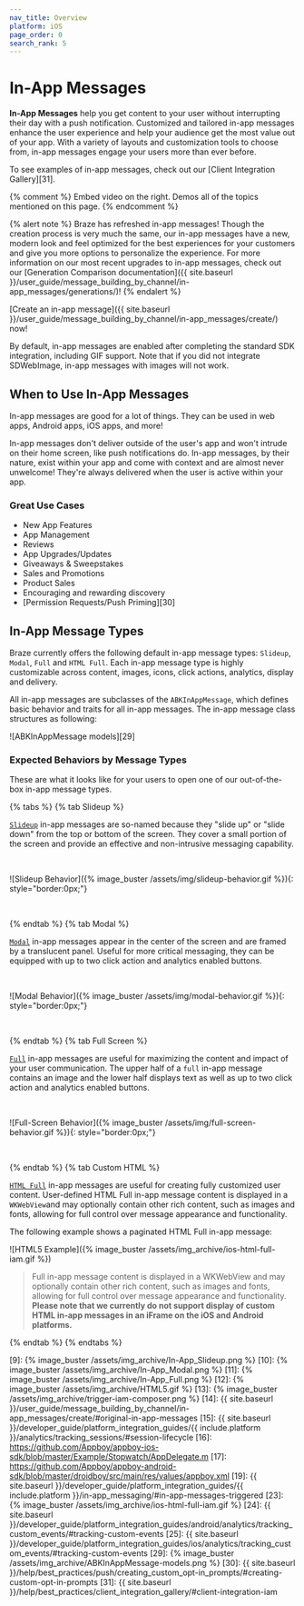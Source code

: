 ```yaml
---
nav_title: Overview
platform: iOS
page_order: 0
search_rank: 5
---
```


# In-App Messages

__In-App Messages__ help you get content to your user without interrupting their day with a push notification. Customized and tailored in-app messages enhance the user experience and help your audience get the most value out of your app. With a variety of layouts and customization tools to choose from, in-app messages engage your users more than ever before.

To see examples of in-app messages, check out our [Client Integration Gallery][31].

{% comment %}
Embed video on the right. Demos all of the topics mentioned on this page.
{% endcomment %}

{% alert note %}
Braze has refreshed in-app messages! Though the creation process is very much the same, our in-app messages have a new, modern look and feel optimized for the best experiences for your customers and give you more options to personalize the experience. For more information on our most recent upgrades to in-app messages, check out our [Generation Comparison documentation]({{ site.baseurl }}/user_guide/message_building_by_channel/in-app_messages/generations/)!
{% endalert %}

[Create an in-app message]({{ site.baseurl }}/user_guide/message_building_by_channel/in-app_messages/create/) now!

By default, in-app messages are enabled after completing the standard SDK integration, including GIF support. Note that if you did not integrate SDWebImage, in-app messages with images will not work.

## When to Use In-App Messages

In-app messages are good for a lot of things. They can be used in web apps, Android apps, iOS apps, and more!

In-app messages don't deliver outside of the user's app and won't intrude on their home screen, like push notifications do. In-app messages, by their nature, exist within your app and come with context and are almost never unwelcome! They're always delivered when the user is active within your app.

### Great Use Cases

- New App Features
- App Management
- Reviews
- App Upgrades/Updates
- Giveaways & Sweepstakes
- Sales and Promotions
- Product Sales
- Encouraging and rewarding discovery
- [Permission Requests/Push Priming][30]

## In-App Message Types
Braze currently offers the following default in-app message types: `Slideup`, `Modal`, `Full` and `HTML Full`. Each in-app message type is highly customizable across content, images, icons, click actions, analytics, display and delivery.

All in-app messages are subclasses of the `ABKInAppMessage`, which defines basic behavior and traits for all in-app messages. The in-app message class structures as following:

![ABKInAppMessage models][29]

### Expected Behaviors by Message Types

These are what it looks like for your users to open one of our out-of-the-box in-app message types.

{% tabs %}
  {% tab Slideup %}

  [`Slideup`](https://appboy.github.io/appboy-ios-sdk/docs/interface_a_b_k_in_app_message_slideup.html) in-app messages are so-named because they "slide up" or "slide down" from the top or bottom of the screen.  They cover a small portion of the screen and provide an effective and non-intrusive messaging capability.

  <br>

  ![Slideup Behavior]({% image_buster /assets/img/slideup-behavior.gif %}){: style="border:0px;"}

  <br>

{% endtab %}
{% tab Modal %}

[`Modal`](https://appboy.github.io/appboy-ios-sdk/docs/interface_a_b_k_in_app_message_modal.html) in-app messages appear in the center of the screen and are framed by a translucent panel. Useful for more critical messaging, they can be equipped with up to two click action and analytics enabled buttons.

 <br>

  ![Modal Behavior]({% image_buster /assets/img/modal-behavior.gif %}){: style="border:0px;"}

 <br>

{% endtab %}
{% tab Full Screen %}

[`Full`](https://appboy.github.io/appboy-ios-sdk/docs/interface_a_b_k_in_app_message_full.html) in-app messages are useful for maximizing the content and impact of your user communication.  The upper half of a `full` in-app message contains an image and the lower half displays text as well as up to two click action and analytics enabled buttons.

<br>

![Full-Screen Behavior]({% image_buster /assets/img/full-screen-behavior.gif %}){: style="border:0px;"}

<br>

{% endtab %}
{% tab Custom HTML %}

[`HTML Full`](https://appboy.github.io/appboy-ios-sdk/docs/interface_a_b_k_in_app_message_h_t_m_l_full.html) in-app messages are useful for creating fully customized user content. User-defined HTML Full in-app message content is displayed in a `WKWebView`and may optionally contain other rich content, such as images and fonts, allowing for full control over message appearance and functionality.

The following example shows a paginated HTML Full in-app message:

![HTML5 Example]({% image_buster /assets/img_archive/ios-html-full-iam.gif %})

> Full in-app message content is displayed in a WKWebView and may optionally contain other rich content, such as images and fonts, allowing for full control over message appearance and functionality. **Please note that we currently do not support display of custom HTML in-app messages in an iFrame on the iOS and Android platforms.**

{% endtab %}
{% endtabs %}


[1]: http://appboy.github.io/appboy-ios-sdk/docs/interface_a_b_k_slideup.html
[2]: https://appboy.github.io/appboy-android-sdk/javadocs/com/appboy/models/InAppMessageSlideup.html
[3]: http://appboy.github.io/appboy-ios-sdk/docs/interface_a_b_k_modal.html
[4]: https://appboy.github.io/appboy-android-sdk/javadocs/com/appboy/models/InAppMessageModal.html
[5]: http://appboy.github.io/appboy-ios-sdk/docs/interface_a_b_k_full.html
[6]: https://appboy.github.io/appboy-android-sdk/javadocs/com/appboy/models/InAppMessageFull.html
[7]: http://appboy.github.io/appboy-ios-sdk/docs/interface_a_b_k_h_t_m_l_full.html
[8]: https://appboy.github.io/appboy-android-sdk/javadocs/com/appboy/models/InAppMessageHtmlFull.html
[9]: {% image_buster /assets/img_archive/In-App_Slideup.png %}
[10]: {% image_buster /assets/img_archive/In-App_Modal.png %}
[11]: {% image_buster /assets/img_archive/In-App_Full.png %}
[12]: {% image_buster /assets/img_archive/HTML5.gif %}
[13]: {% image_buster /assets/img_archive/trigger-iam-composer.png %}
[14]: {{ site.baseurl }}/user_guide/message_building_by_channel/in-app_messages/create/#original-in-app-messages
[15]: {{ site.baseurl }}/developer_guide/platform_integration_guides/{{ include.platform }}/analytics/tracking_sessions/#session-lifecycle
[16]: https://github.com/Appboy/appboy-ios-sdk/blob/master/Example/Stopwatch/AppDelegate.m
[17]: https://github.com/Appboy/appboy-android-sdk/blob/master/droidboy/src/main/res/values/appboy.xml
[19]: {{ site.baseurl }}/developer_guide/platform_integration_guides/{{ include.platform }}/in-app_messaging/#in-app-messages-triggered
[23]: {% image_buster /assets/img_archive/ios-html-full-iam.gif %}
[24]: {{ site.baseurl }}/developer_guide/platform_integration_guides/android/analytics/tracking_custom_events/#tracking-custom-events
[25]: {{ site.baseurl }}/developer_guide/platform_integration_guides/ios/analytics/tracking_custom_events/#tracking-custom-events
[29]: {% image_buster /assets/img_archive/ABKInAppMessage-models.png %}
[30]: {{ site.baseurl }}/help/best_practices/push/creating_custom_opt-in_prompts/#creating-custom-opt-in-prompts
[31]: {{ site.baseurl }}/help/best_practices/client_integration_gallery/#client-integration-iam
